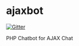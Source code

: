 ajaxbot
=======

[![Gitter](https://badges.gitter.im/Join%20Chat.svg)](https://gitter.im/BogdanWDK/ajaxbot?utm_source=badge&utm_medium=badge&utm_campaign=pr-badge&utm_content=badge)

PHP Chatbot for AJAX Chat
